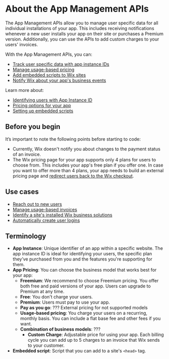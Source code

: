 # About the App Management APIs

The App Management APIs allow you to manage user specific data for all individual
installations of your app. This includes receiving notifications whenever a new
user installs your app on their site or purchases a Premium version. Additionally,
you can use the APIs to add custom charges to your users' invoices.

With the App Management APIs, you can:

+ [Track user specific data with app instance IDs](https://dev.wix.com/docs/rest/api-reference/app-management/apps/app-instance/introduction)
+ [Manage usage-based pricing](https://dev.wix.com/docs/rest/api-reference/app-management/)
+ [Add embedded scripts to Wix sites](https://dev.wix.com/docs/rest/api-reference/app-management/apps/embedded-scripts/introduction)
+ [Notify Wix about your app's business events](https://dev.wix.com/docs/rest/api-reference/app-management/apps/bi-event/introduction)

Learn more about:

+ [Identifying users with App Instance ID](https://dev.wix.com/docs/build-apps/build-your-app/app-instance/identify-users-app-instance)
+ [Pricing options for your app](https://dev.wix.com/docs/build-apps/build-your-app/pricing-plans/set-up-your-app-pricing)
+ [Setting up embedded scripts](https://dev.wix.com/docs/build-apps/developer-tools/extensions/embedded-scripts)

## Before you begin

It’s important to note the following points before starting to code:

+ Currently, Wix doesn't notify you about changes to the payment status of an
  invoice.
+ The Wix pricing page for your app supports only 4 plans for users to choose
  from. This includes your app's free plan if you offer one. In case you want
  to offer more than 4 plans, your app needs to build an external pricing
  page and [redirect users back to the Wix checkout](https://dev.wix.com/docs/rest/api-reference/app-management/apps/billing/get-url).
  
## Use cases

+ [Reach out to new users](https://dev.wix.com/docs/rest/api-reference/app-management/apps/app-instance/sample-flows#reach-out-to-new-users)
+ [Manage usage-based invoices](https://dev.wix.com/docs/rest/api-reference/app-management/apps/custom-charges-spi/sample-flows#bill-a-customer)
+ [Identify a site's installed Wix business solutions](https://dev.wix.com/docs/rest/api-reference/app-management/apps/app-instance/sample-flows#identify-a-sites-installed-wix-business-solutions)
+ [Automatically create user logins](https://dev.wix.com/docs/rest/api-reference/app-management/apps/app-instance/sample-flows#automatically-create-user-logins)

## Terminology

+ __App Instance__: Unique identifier of an app within a specific website. The
  app instance ID is ideal for identifying your users, the specific plan they’ve
  purchased from you and the features you're supporting for them.
+ __App Pricing__: You can choose the business model that works best for your app:
  + __Freemium__: We recommend to choose Freemium pricing. You offer both free
    and paid versions of your app. Users can upgrade to Premium at any time.
  + __Free__: You don't charge your users.
  + __Premium__: Users must pay to use your app.
  + __Pay as you go__: ??? External pricing for not supported models
  + __Usage-based pricing__: You charge your users on a recurring, monthly basis.
    You can include a flat base fee and other fees if you want.
  + __Combination of business models__: ???
    + __Custom Charge__: Adjustable price for using your app. Each billing cycle
      you can add up to 5 charges to an invoice that Wix sends to your customer.
+ __Embedded script__: Script that you can add to a site's `<head>` tag.